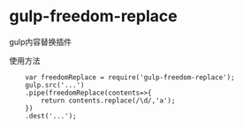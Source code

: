 # gulp-freedom-replace
gulp内容替换插件

使用方法
``` 
    var freedomReplace = require('gulp-freedom-replace');
    gulp.src('...')
    .pipe(freedomReplace(contents=>{
        return contents.replace(/\d/,'a');
    })
    .dest('...');
```